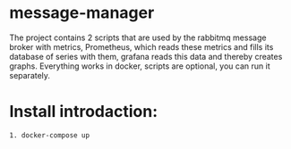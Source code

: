 # message-manager
The project contains 2 scripts that are used by the rabbitmq message broker with metrics, Prometheus, which reads these metrics and fills its database of series with them, grafana reads this data and thereby creates graphs. Everything works in docker, scripts are optional, you can run it separately.

# Install introdaction:
```
1. docker-compose up
```

